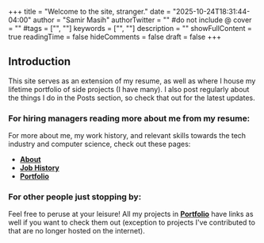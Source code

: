 +++
title = "Welcome to the site, stranger."
date = "2025-10-24T18:31:44-04:00"
author = "Samir Masih"
authorTwitter = "" #do not include @
cover = ""
#tags = ["", ""]
keywords = ["", ""]
description = ""
showFullContent = true
readingTime = false
hideComments = false
draft = false
+++

## Introduction

This site serves as an extension of my resume, as well as where I house my lifetime portfolio of side projects (I have many).
I also post regularly about the things I do in the Posts section, so check that out for the latest updates. 

### For hiring managers reading more about me from my resume:

For more about me, my work history, and relevant skills towards the tech industry and computer science, check out these pages:
- [**About**](/about)
- [**Job History**](/job-history)
- [**Portfolio**](/portfolio)

### For other people just stopping by:

Feel free to peruse at your leisure! All my projects in [**Portfolio**](/portfolio) have links as well if you want to check them out (exception to projects I've contributed to that are no longer hosted on the internet).